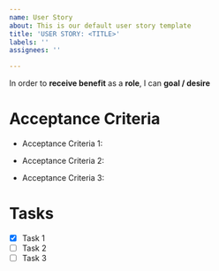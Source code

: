 ```yaml
---
name: User Story
about: This is our default user story template
title: 'USER STORY: <TITLE>'
labels: ''
assignees: ''

---
```


In order to **receive benefit** as a **role**, I can **goal / desire**

# Acceptance Criteria

- Acceptance Criteria 1:

- Acceptance Criteria 2:

- Acceptance Criteria 3:

# Tasks

- [x] Task 1
- [ ] Task 2
- [ ] Task 3
